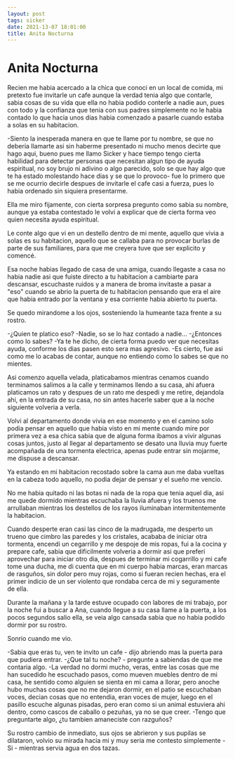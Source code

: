 ```yaml
---
layout: post
tags: sicker
date: 2021-13-07 18:01:00
title: Anita Nocturna
---
```


# Anita Nocturna

Recien me habia acercado a la chica que conoci en un local de comida, mi pretexto fue invitarle un cafe aunque la 
verdad tenia algo que contarle, sabia cosas de su vida que ella no habia podido conterle a nadie aun, pues con todo y 
la confianza que tenia con sus padres simplemente no le habia contado lo que hacia unos dias habia comenzado a pasarle 
cuando estaba a solas en su habitacion.

-Siento la inesperada manera en que te llame por tu nombre, se que no deberia llamarte asi sin haberme presentado ni 
mucho menos decirte que hago aqui, bueno pues me llamo Sicker y hace tiempo tengo cierta habilidad para detectar 
personas que necesitan algun tipo de ayuda espiritual, no soy brujo ni adivino o algo parecido, solo se que hay algo 
que te ha estado molestando hace dias y se que lo provoco- fue lo primero que se me ocurrio decirle despues de 
invitarle el cafe casi a fuerza, pues lo habia ordenado sin siquiera presentarme.

Ella me miro fijamente, con cierta sorpresa pregunto como sabia su nombre, aunque ya estaba contestado le volvi a 
explicar que de cierta forma veo quien necesita ayuda espiritual.

Le conte algo que vi en un destello dentro de mi mente, aquello que vivia a solas es su habitacion, aquello que se 
callaba para no provocar burlas de parte de sus familiares, para que me creyera tuve que ser explicito y comencé.

Esa noche habias llegado de casa de una amiga, cuando llegaste a casa no habia nadie asi que fuiste directo a tu 
habitacion a cambiarte para descansar, escuchaste ruidos y a manera de broma invitaste a pasar a "eso" cuando se abrio 
la puerta de tu habitacion pensando que era el aire que habia entrado por la ventana y esa corriente habia abierto tu 
puerta.

Se quedo mirandome a los ojos, sosteniendo la humeante taza frente a su rostro.

-¿Quien te platico eso?
-Nadie, so se lo haz contado a nadie...
-¿Entonces como lo sabes?
-Ya te he dicho, de cierta forma puedo ver que necesitas ayuda, conforme los dias pasen esto sera mas agresivo.
-Es cierto, fue asi como me lo acabas de contar, aunque no entiendo como lo sabes se que no mientes.

Asi comenzo aquella velada, platicabamos mientras cenamos cuando terminamos salimos a la calle y terminamos llendo a 
su casa, ahi afuera platicamos un rato y despues de un rato me despedi y me retire, dejandola ahi, en la entrada de su 
casa, no sin antes hacerle saber que a la noche siguiente volveria a verla.

Volvi al departamento donde vivia en ese momento y en el camino solo podia pensar en aquello que habia visto en mi 
mente cuando mire por primera vez a esa chica sabia que de alguna forma ibamos a vivir algunas cosas juntos, justo al 
llegar al departamento se desato una lluvia muy fuerte acompañada de una tormenta electrica, apenas pude entrar sin 
mojarme, me dispuse a descansar.

Ya estando en mi habitacion recostado sobre la cama aun me daba vueltas en la cabeza todo aquello, no podia dejar de 
pensar y el sueño me vencio.

No me habia quitado ni las botas ni nada de la ropa que tenia aquel dia, asi me quede dormido mientras escuchaba la 
lluvia afuera y los truenos me arrullaban mientras los destellos de los rayos iluminaban intermitentemente la 
habitacion.

Cuando desperte eran casi las cinco de la madrugada, me desperto un trueno que cimbro las paredes y los cristales, 
acababa de iniciar otra tormenta, encendi un cegarrillo y me despoje de mis ropas, fui a la cocina y prepare cafe, 
sabia que dificilmente volveria a dormir asi que preferi aprovechar para iniciar otro dia, despues de terminar mi 
cogarrillo y mi cafe tome una ducha, me di cuenta que en mi cuerpo habia marcas, eran marcas de rasguños, sin dolor 
pero muy rojas, como si fueran recien hechas, era el primer indicio de un ser violento que rondaba cerca de mi y 
seguramente de ella.

Durante la mañana y la tarde estuve ocupado con labores de mi trabajo, por la noche fui a buscar a Ana, cuando llegue 
a su casa llame a la puerta, a los pocos segundos salio ella, se veia algo cansada sabia que no habia podido dormir 
por su rostro.

Sonrio cuando me vio.

-Sabia que eras tu, ven te invito un cafe - dijo abriendo mas la puerta para que pudiera entrar.
-¿Que tal tu noche? - pregunte a sabiendas de que me contaria algo.
-La verdad no dormi mucho, veras, entre las cosas que me han sucedido he escuchado pasos, como mueven muebles dentro 
de mi casa, he sentido como alguien se sienta en mi cama a llorar, pero anoche hubo muchas cosas que no me dejaron 
dormir, en el patio se escuchaban voces, decian cosas que no entendia, eran voces de mujer, luego en el pasillo 
escuche algunas pisadas, pero eran como si un animal estuviera ahi dentro, como cascos de caballo o pezuñas, ya no se 
que creer.
-Tengo que preguntarte algo, ¿tu tambien amaneciste con razguños?

Su rostro cambio de inmediato, sus ojos se abrieron y sus pupilas se dilataron, volvio su mirada hacia mi y muy seria 
me contesto simplemente - Si - mientras servia agua en dos tazas.

